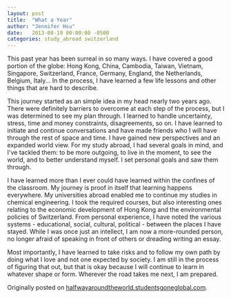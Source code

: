 ```yaml
---
layout: post
title:  "What a Year"
author: "Jennifer Hsu"
date:   2013-08-19 00:00:00 -0500
categories: study_abroad switzerland
---
```

This past year has been surreal in so many ways. I have covered a good portion of the globe: Hong Kong, China, Cambodia, Taiwan, Vietnam, Singapore, Switzerland, France, Germany, England, the Netherlands, Belgium, Italy... In the process, I have learned a few life lessons and other things that are hard to describe.

This journey started as an simple idea in my head nearly two years ago. There were definitely barriers to overcome at each step of the process, but I was determined to see my plan through. I learned to handle uncertainty, stress, time and money constraints, disagreements, so on. I have learned to initiate and continue conversations and have made friends who I will have through the rest of space and time.  I have gained new perspectives and an expanded world view. For my study abroad, I had several goals in mind, and I've tackled them: to be more outgoing, to live in the moment, to see the world, and to better understand myself. I set personal goals and saw them through.

I have learned more than I ever could have learned within the confines of the classroom. My journey is proof in itself that learning happens everywhere. My universities abroad enabled me to continue my studies in chemical engineering. I took the required courses, but also interesting ones relating to the economic development of Hong Kong and the environmental policies of Switzerland. From personal experience, I have noted the various systems - educational, social, cultural, political - between the places I have stayed. While I was once just an intellect, I am now a more-rounded person, no longer afraid of speaking in front of others or dreading writing an essay.

Most importantly, I have learned to take risks and to follow my own path by doing what I love and not one expected by society. I am still in the process of figuring that out, but that is okay because I will continue to learn in whatever shape or form. Wherever the road takes me next, I am prepared.

Originally posted on [halfwayaroundtheworld.studentsgoneglobal.com](https://sonder.io/p/post/fb6f0bc8-a730-48e1-aa23-8e3c2c5cc292).
